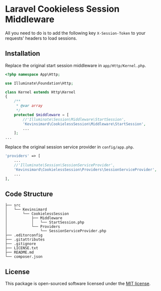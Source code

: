 # Laravel Cookieless Session Middleware

All you need to do is to add the following key `X-Session-Token` to your requests' headers to load sessions.

## Installation

Replace the original start session middleware in `app/Http/Kernel.php`.

```php
<?php namespace App\Http;

use Illuminate\Foundation\Http;

class Kernel extends Http\Kernel
{
    /**
     * @var array
     */
    protected $middleware = [
        //'Illuminate\Session\Middleware\StartSession',
        'Kevinsimard\CookielessSession\Middleware\StartSession',
        ...
    ];
...
```

Replace the original session service provider in `config/app.php`.

```php
'providers' => [
    ...
    //'Illuminate\Session\SessionServiceProvider',
    'Kevinsimard\CookielessSession\Providers\SessionServiceProvider',
    ...
],
```

## Code Structure

    ├── src
    │   └── Kevinsimard
    │       └── CookielessSession
    │           ├── Middleware
    │           │   └── StartSession.php
    │           └── Providers
    │               └── SessionServiceProvider.php
    ├── .editorconfig
    ├── .gitattributes
    ├── .gitignore
    ├── LICENSE.txt
    ├── README.md
    └── composer.json

## License

This package is open-sourced software licensed under the [MIT license](http://opensource.org/licenses/MIT).
